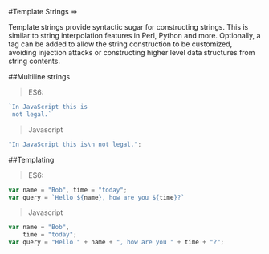#Template Strings =>

Template strings provide syntactic sugar for constructing strings. This is similar to string interpolation features in Perl, Python and more. Optionally, a tag can be added to allow the string construction to be customized, avoiding injection attacks or constructing higher level data structures from string contents.

##Multiline strings

> ES6:

```js
`In JavaScript this is
 not legal.`
```

> Javascript

```js
"In JavaScript this is\n not legal.";
```

##Templating

> ES6:

```js
var name = "Bob", time = "today";
var query = `Hello ${name}, how are you ${time}?`
```

> Javascript

```js
var name = "Bob",
    time = "today";
var query = "Hello " + name + ", how are you " + time + "?";
```